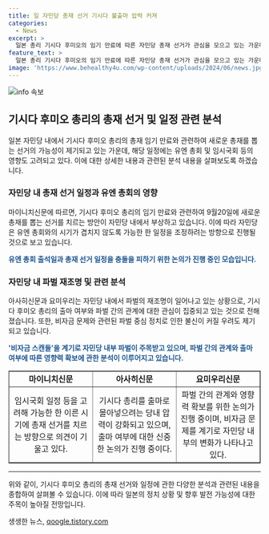 ```yaml
---
title: 일 자민당 총재 선거 기시다 불출마 압력 커져
categories:
  - News
excerpt: >
  일본 총리 기시다 후미오의 임기 만료에 따른 자민당 총재 선거가 관심을 모으고 있는 가운데, 선거 일정과 유엔 총회 일정의 충돌 가능성이 높아지고 있음. 기시다 총리의 임기가 끝나는 9월30일 전에 선거를 실시해야 하며, 이는 유엔 총회와의 일정과 겹칠 가능성이 있다고 전망됨. 또한, 자민당 내 파벌 간 재조명과 총재 선거로 인해 당 내부에 불신이 강화될 수 있는 상황이 예상되고 있음. 이에 따라 자민당은 이른 시일 내에 총재 선거를 실시할 가능성이 높아 보임.
feature_text: >
  일본 총리 기시다 후미오의 임기 만료에 따른 자민당 총재 선거가 관심을 모으고 있는 가운데, 선거 일정과 유엔 총회 일정의 충돌 가능성이 높아지고 있음. 기시다 총리의 임기가 끝나는 9월30일 전에 선거를 실시해야 하며, 이는 유엔 총회와의 일정과 겹칠 가능성이 있다고 전망됨. 또한, 자민당 내 파벌 간 재조명과 총재 선거로 인해 당 내부에 불신이 강화될 수 있는 상황이 예상되고 있음. 이에 따라 자민당은 이른 시일 내에 총재 선거를 실시할 가능성이 높아 보임.
image: 'https://www.behealthy4u.com/wp-content/uploads/2024/06/news.jpg'
---
```


<p><img src="https://www.behealthy4u.com/wp-content/uploads/2024/06/news.jpg" alt="info 속보" /></p>

<h2 data-ke-size="size26">기시다 후미오 총리의 총재 선거 및 일정 관련 분석</h2>

<p data-ke-size="size16">일본 자민당 내에서 기시다 후미오 총리의 총재 임기 만료와 관련하여 새로운 총재를 뽑는 선거의 가능성이 제기되고 있는 가운데, 해당 일정에는 유엔 총회 및 임시국회 등의 영향도 고려되고 있다. 이에 대한 상세한 내용과 관련된 분석 내용을 살펴보도록 하겠습니다.</p>

<h3 data-ke-size="size24"><b>자민당 내 총재 선거 일정과 유엔 총회의 영향</b></h3>

<p data-ke-size="size16">마이니치신문에 따르면, 기시다 후미오 총리의 임기 만료와 관련하여 9월20일에 새로운 총재를 뽑는 선거를 치르는 방안이 자민당 내에서 부상하고 있습니다. 이에 따라 자민당은 유엔 총회와의 시기가 겹치지 않도록 가능한 한 일정을 조정하려는 방향으로 진행될 것으로 보고 있습니다.</p>

<p data-ke-size="size16"><b><span style="color: #1a5490;">유엔 총회 출석일과 총재 선거 일정을 충돌을 피하기 위한 논의가 진행 중인 모습입니다.</span></b></p>

<h3 data-ke-size="size24"><b>자민당 내 파벌 재조명 및 관련 분석</b></h3>

<p data-ke-size="size16">아사히신문과 요미우리는 자민당 내에서 파벌의 재조명이 일어나고 있는 상황으로, 기시다 후미오 총리의 출마 여부와 파벌 간의 관계에 대한 관심이 집중되고 있는 것으로 전해졌습니다. 또한, 비자금 문제와 관련된 파벌 중심 정치로 인한 불신이 커질 우려도 제기되고 있습니다.</p>

<p data-ke-size="size16"><b><span style="color: #1a5490;">'비자금 스캔들'을 계기로 자민당 내부 파벌이 주목받고 있으며, 파벌 간의 관계와 출마 여부에 따른 영향력 확보에 관한 분석이 이루어지고 있습니다.</span></b></p>

<table style="width: 100%;" border="1">
<tbody>
<tr>
<td style="width: 33.0729%; text-align: center; height: 17px;"><b>마이니치신문</b></td>
<td style="width: 33.1365%; text-align: center; height: 17px;"><b>아사히신문</b></td>
<td style="width: 33.1365%; text-align: center; height: 17px;"><b>요미우리신문</b></td>
</tr>
<tr>
<td style="width: 33.0729%; text-align: center; height: 17px;">임시국회 일정 등을 고려해 가능한 한 이른 시기에 총재 선거를 치르는 방향으로 의견이 기울고 있다.</td>
<td style="width: 33.1365%; text-align: center; height: 17px;">기시다 총리를 출마로 몰아넣으려는 당내 압력이 강화되고 있으며, 출마 여부에 대한 신중한 논의가 진행 중이다.</td>
<td style="width: 33.1365%; text-align: center; height: 17px;">파벌 간의 관계와 영향력 확보를 위한 논의가 진행 중이며, 비자금 문제를 계기로 자민당 내부의 변화가 나타나고 있다.</td>
</tr>
</tbody>
</table>

<hr>

<p data-ke-size="size16">위와 같이, 기시다 후미오 총리의 총재 선거와 일정에 관한 다양한 분석과 관련된 내용을 종합하여 살펴볼 수 있습니다. 이에 따라 일본의 정치 상황 및 향후 발전 가능성에 대한 주목이 높아질 전망입니다.</p>
생생한 뉴스, <a href="https://qoogle.tistory.com" rel="dofollow">qoogle.tistory.com</a>


